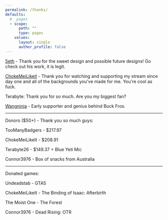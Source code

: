 ```yaml
---
permalink: /thanks/
defaults:
  # _pages
  - scope:
      path: ""
      type: pages
    values:
      layout: single
      author_profile: false
---
```

[5eth](http://5eth.com/) - Thank you for the sweet design and possible future designs! Go check out his work, it is legit.

[ChokeMeiLikeit](https://www.twitch.tv/chokemeilikeit) - Thank you for watching and supporting my stream since day one and all of the backgrounds you've made for me. You're cool as fuck.

Terabyte: Thank you for so much. Are you my biggest fan?

[Wangninja](http://toothmang.com/share/thefastmaster.mp3) - Early supporter and genius behind Buck Fros.

--------------------------------------------------
Donors ($50+) - Thank you so much guys:

TooManyBadgers - $217.97

ChokeMeiLikeIt - $208.91

Terabyte26 - $149.37 + Blue Yeti Mic

Connor3976 - Box of snacks from Australia

--------------------------------------------------
Donated games:

Undeadstab - GTA5

ChokeMeiLikeIt - The Binding of Isaac: Afterbirth

The Moist One - The Forest

Connor3976 - Dead Rising: OTR
